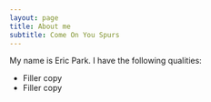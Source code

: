 ```yaml
---
layout: page
title: About me
subtitle: Come On You Spurs
---
```


My name is Eric Park. I have the following qualities:

- Filler copy
- Filler copy


